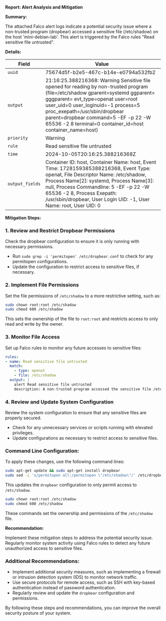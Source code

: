 **Report: Alert Analysis and Mitigation**

**Summary:**

The attached Falco alert logs indicate a potential security issue where a non-trusted program (dropbear) accessed a sensitive file (/etc/shadow) on the host 'mini-debian-lab'. This alert is triggered by the Falco rules "Read sensitive file untrusted".

**Details:**

| Field          | Value        |
|-----------------|--------------|
| `uuid`         | 75674d5f-b2e5-467c-b14e-e0794a532fb2 |
| `output`       | 21:16:25.388216368: Warning Sensitive file opened for reading by non-trusted program (file=/etc/shadow gparent=systemd ggparent=<NA> gggparent=<NA> evt_type=openat user=root user_uid=0 user_loginuid=-1 process=5 proc_exepath=/usr/sbin/dropbear parent=dropbear command=5 -EF -p 22 -W 65536 -2 8 terminal=0 container_id=host container_name=host) |
| `priority`     | Warning        |
| `rule`         | Read sensitive file untrusted |
| `time`         | 2024-10-05T20:16:25.388216368Z |
| `output_fields` | Container ID: host, Container Name: host, Event Time: 1728159385388216368, Event Type: openat, File Descriptor Name: /etc/shadow, Process Name[2]: systemd, Process Name[3]: null, Process Commandline: 5 -EF -p 22 -W 65536 -2 8, Process Exepath: /usr/sbin/dropbear, User Login UID: -1, User Name: root, User UID: 0 |

**Mitigation Steps:**

### 1. Review and Restrict Dropbear Permissions

Check the dropbear configuration to ensure it is only running with necessary permissions.

*   Run `sudo grep -i 'permitopen' /etc/dropbear.conf` to check for any permitopen configurations.
*   Update the configuration to restrict access to sensitive files, if necessary.

### 2. Implement File Permissions

Set the file permissions of `/etc/shadow` to a more restrictive setting, such as:

```bash
sudo chown root:root /etc/shadow
sudo chmod 600 /etc/shadow
```

This sets the ownership of the file to `root:root` and restricts access to only read and write by the owner.

### 3. Monitor File Access

Set up Falco rules to monitor any future accesses to sensitive files:

```yaml
rules:
- name: Read sensitive file untrusted
  match:
    - type: openat
    - file: /etc/shadow
  output: |
    alert Read sensitive file untrusted
    description: A non-trusted program accessed the sensitive file /etc/shadow.
```

### 4. Review and Update System Configuration

Review the system configuration to ensure that any sensitive files are properly secured.

*   Check for any unnecessary services or scripts running with elevated privileges.
*   Update configurations as necessary to restrict access to sensitive files.

### Command Line Configuration:

To apply these changes, use the following command lines:

```bash
sudo apt-get update && sudo apt-get install dropbear
sudo sed -i 's/permitopen all:/permitopen \"/etc/shadow\"/' /etc/dropbear.conf
```

This updates the `dropbear` configuration to only permit access to `/etc/shadow`.

```bash
sudo chown root:root /etc/shadow
sudo chmod 600 /etc/shadow
```

These commands set the ownership and permissions of the `/etc/shadow` file.

**Recommendation:**

Implement these mitigation steps to address the potential security issue. Regularly monitor system activity using Falco rules to detect any future unauthorized access to sensitive files.

### Additional Recommendations:

*   Implement additional security measures, such as implementing a firewall or intrusion detection system (IDS) to monitor network traffic.
*   Use secure protocols for remote access, such as SSH with key-based authentication instead of password authentication.
*   Regularly review and update the `dropbear` configuration and permissions.

By following these steps and recommendations, you can improve the overall security posture of your system.